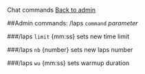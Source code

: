 ﻿Chat commands
[Back to admin](admin_chat.md)<br>

##Admin commands: /laps `command` _parameter_

###/laps `limit` {mm:ss}
sets new time limit

###/laps `nb` {number}
sets new laps number

###/laps `wu` {mm:ss}
sets warmup duration
